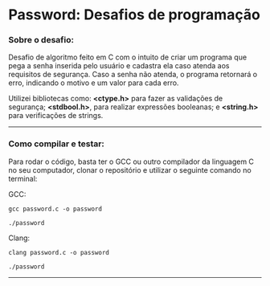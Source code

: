 # Password: Desafios de programação

### Sobre o desafio:

Desafio de algoritmo feito em C com o intuito de criar um programa que pega a senha inserida pelo usuário e cadastra ela caso atenda aos requisitos de segurança. Caso a senha não atenda, o programa retornará o erro, indicando o motivo e um valor para cada erro.

Utilizei bibliotecas como: **<ctype.h>** para fazer as validações de segurança; **<stdbool.h>**, para realizar expressões booleanas; e **<string.h>** para verificações de strings.

---

### Como compilar e testar: 

Para rodar o código, basta ter o GCC ou outro compilador da linguagem C no seu computador, clonar o repositório e utilizar o seguinte comando no terminal:


GCC:
```
gcc password.c -o password
```
```
./password
```

Clang:
```
clang password.c -o password
```
```
./password
```

---